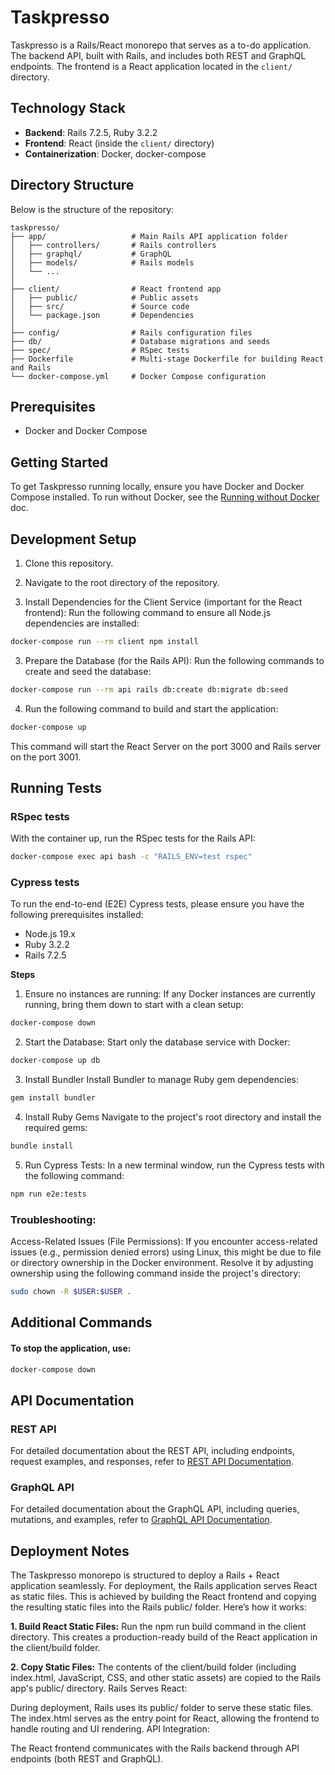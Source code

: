 # Taskpresso
Taskpresso is a Rails/React monorepo that serves as a to-do application. The backend API, built with Rails, and includes both REST and GraphQL endpoints. The frontend is a React application located in the `client/` directory.

## Technology Stack
- **Backend**: Rails 7.2.5, Ruby 3.2.2
- **Frontend**: React (inside the `client/` directory)
- **Containerization**: Docker, docker-compose

## Directory Structure

Below is the structure of the repository:

```plaintext
taskpresso/
├── app/                   # Main Rails API application folder
│   ├── controllers/       # Rails controllers
│   ├── graphql/           # GraphQL
│   ├── models/            # Rails models
│   └── ...
│
├── client/                # React frontend app
│   ├── public/            # Public assets
│   ├── src/               # Source code
│   └── package.json       # Dependencies
│
├── config/                # Rails configuration files
├── db/                    # Database migrations and seeds
├── spec/                  # RSpec tests
├── Dockerfile             # Multi-stage Dockerfile for building React and Rails
└── docker-compose.yml     # Docker Compose configuration
```
## Prerequisites
 - Docker and Docker Compose

## Getting Started
To get Taskpresso running locally, ensure you have Docker and Docker Compose installed. To run without Docker, see the [Running without Docker](docs/running_without_docker.md) doc.

## Development Setup
1. Clone this repository.

1. Navigate to the root directory of the repository.

2. Install Dependencies for the Client Service (important for the React frontend): Run the following command to ensure all Node.js dependencies are installed:
```bash
docker-compose run --rm client npm install
```

3. Prepare the Database (for the Rails API): Run the following commands to create and seed the database:
```bash
docker-compose run --rm api rails db:create db:migrate db:seed
```

4. Run the following command to build and start the application:
```bash
docker-compose up
```
This command will start the React Server on the port 3000 and Rails server on the port 3001. 

## Running Tests
### RSpec tests
With the container up, run the RSpec tests for the Rails API:

```bash
docker-compose exec api bash -c "RAILS_ENV=test rspec"
```

### Cypress tests
To run the end-to-end (E2E) Cypress tests, please ensure you have the following prerequisites installed:

- Node.js 19.x
- Ruby 3.2.2
- Rails 7.2.5

**Steps**
1. Ensure no instances are running:
If any Docker instances are currently running, bring them down to start with a clean setup:

```bash
docker-compose down
```

2. Start the Database:
Start only the database service with Docker:
```bash
docker-compose up db
```

3. Install Bundler
Install Bundler to manage Ruby gem dependencies:
```bash
gem install bundler
```

4. Install Ruby Gems
Navigate to the project's root directory and install the required gems:
```bash
bundle install
```

5. Run Cypress Tests:
In a new terminal window, run the Cypress tests with the following command:

```bash
npm run e2e:tests
```

### Troubleshooting: 
Access-Related Issues (File Permissions): If you encounter access-related issues (e.g., permission denied errors) using Linux, this might be due to file or directory ownership in the Docker environment. Resolve it by adjusting ownership using the following command inside the project's directory:
```bash
sudo chown -R $USER:$USER .
```

## Additional Commands
#### To stop the application, use:

```bash
docker-compose down
```

## API Documentation
### REST API
For detailed documentation about the REST API, including endpoints, request examples, and responses, refer to [REST API Documentation](docs/rest_api.md/).

### GraphQL API
For detailed documentation about the GraphQL API, including queries, mutations, and examples, refer to [GraphQL API Documentation](docs/graphql.md).

## Deployment Notes
The Taskpresso monorepo is structured to deploy a Rails + React application seamlessly. For deployment, the Rails application serves React as static files. This is achieved by building the React frontend and copying the resulting static files into the Rails public/ folder. Here’s how it works:

**1. Build React Static Files:** Run the npm run build command in the client directory. This creates a production-ready build of the React application in the client/build folder.

**2. Copy Static Files:** The contents of the client/build folder (including index.html, JavaScript, CSS, and other static assets) are copied to the Rails app's public/ directory.
Rails Serves React:

During deployment, Rails uses its public/ folder to serve these static files. The index.html serves as the entry point for React, allowing the frontend to handle routing and UI rendering.
API Integration:

The React frontend communicates with the Rails backend through API endpoints (both REST and GraphQL).